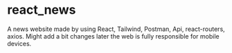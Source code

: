 # react_news

A news website made by using React, Tailwind, Postman, Api, react-routers, axios. Might add a bit changes later
the web is fully responsible for mobile devices.
